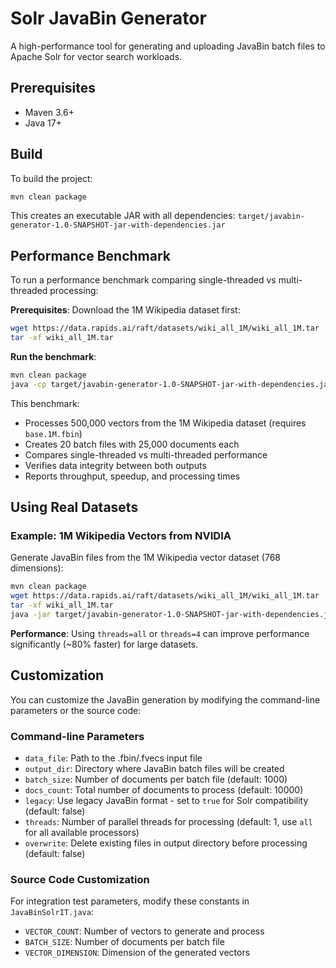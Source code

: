 # Solr JavaBin Generator

A high-performance tool for generating and uploading JavaBin batch files to Apache Solr for vector search workloads.

## Prerequisites

- Maven 3.6+ 
- Java 17+

## Build

To build the project:

```bash
mvn clean package
```

This creates an executable JAR with all dependencies: `target/javabin-generator-1.0-SNAPSHOT-jar-with-dependencies.jar`

## Performance Benchmark

To run a performance benchmark comparing single-threaded vs multi-threaded processing:

**Prerequisites**: Download the 1M Wikipedia dataset first:
```bash
wget https://data.rapids.ai/raft/datasets/wiki_all_1M/wiki_all_1M.tar
tar -xf wiki_all_1M.tar
```

**Run the benchmark**:
```bash
mvn clean package
java -cp target/javabin-generator-1.0-SNAPSHOT-jar-with-dependencies.jar com.searchscale.benchmarks.PerformanceBenchmark
```

This benchmark:
- Processes 500,000 vectors from the 1M Wikipedia dataset (requires `base.1M.fbin`)
- Creates 20 batch files with 25,000 documents each
- Compares single-threaded vs multi-threaded performance
- Verifies data integrity between both outputs
- Reports throughput, speedup, and processing times

## Using Real Datasets

### Example: 1M Wikipedia Vectors from NVIDIA

Generate JavaBin files from the 1M Wikipedia vector dataset (768 dimensions):

```bash
mvn clean package
wget https://data.rapids.ai/raft/datasets/wiki_all_1M/wiki_all_1M.tar
tar -xf wiki_all_1M.tar
java -jar target/javabin-generator-1.0-SNAPSHOT-jar-with-dependencies.jar data_file=base.1M.fbin output_dir=wiki_batches batch_size=10000 docs_count=1000000 legacy=true threads=all
```

**Performance**: Using `threads=all` or `threads=4` can improve performance significantly (~80% faster) for large datasets.

## Customization

You can customize the JavaBin generation by modifying the command-line parameters or the source code:

### Command-line Parameters
- `data_file`: Path to the .fbin/.fvecs input file
- `output_dir`: Directory where JavaBin batch files will be created
- `batch_size`: Number of documents per batch file (default: 1000)
- `docs_count`: Total number of documents to process (default: 10000)
- `legacy`: Use legacy JavaBin format - set to `true` for Solr compatibility (default: false)
- `threads`: Number of parallel threads for processing (default: 1, use `all` for all available processors)
- `overwrite`: Delete existing files in output directory before processing (default: false)

### Source Code Customization
For integration test parameters, modify these constants in `JavaBinSolrIT.java`:
- `VECTOR_COUNT`: Number of vectors to generate and process
- `BATCH_SIZE`: Number of documents per batch file
- `VECTOR_DIMENSION`: Dimension of the generated vectors